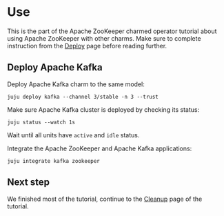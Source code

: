 # Use

This is the part of the Apache ZooKeeper charmed operator tutorial about using Apache ZooKeeper with other charms. Make sure to complete instruction from the [Deploy](deploy) page before reading further.

## Deploy Apache Kafka

Deploy Apache Kafka charm to the same model:

```
juju deploy kafka --channel 3/stable -n 3 --trust
```

Make sure Apache Kafka cluster is deployed by checking its status:

```
juju status --watch 1s
```

Wait until all units have `active` and `idle` status.

Integrate the Apache ZooKeeper and Apache Kafka applications:

```
juju integrate kafka zookeeper
```

<!-- Add something here to show the ZooKeeper's role and/or process. -->

## Next step

We finished most of the tutorial, continue to the [Cleanup](cleanup) page of the tutorial.
